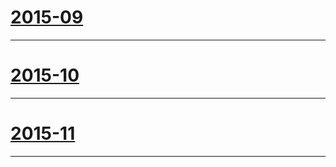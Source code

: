 # [2015-09](http://git.moregeek.com/lin/Note/wikis/Work/ToDo-List/2015-09)
***

# [2015-10](http://git.moregeek.com/lin/Note/wikis/Work/ToDo-List/2015-10)
***

# [2015-11](http://git.moregeek.com/lin/Note/wikis/Work/ToDo-List/2015-11)
***